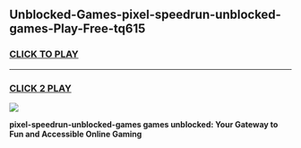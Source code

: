 
## Unblocked-Games-pixel-speedrun-unblocked-games-Play-Free-tq615
<h3>
<a href="https://premium76.site?title=pixel-speedrun-unblocked-games&ref=19M">CLICK TO PLAY</a></h3>
<hr>

<h3>
<a href="https://premium76.site?title=pixel-speedrun-unblocked-games&ref=19M">CLICK 2 PLAY</a>
  
</h3>

<a href="https://premium76.site?title=pixel-speedrun-unblocked-games&ref=19M"><img src="https://clearcache.store/games.png"></a>


**pixel-speedrun-unblocked-games games unblocked: Your Gateway to Fun and Accessible Online Gaming**
